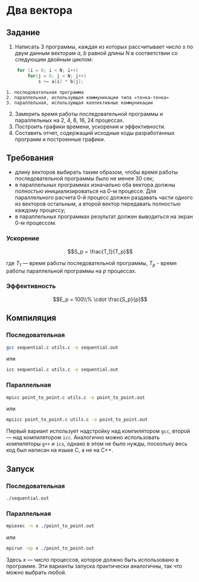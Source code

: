 # Два вектора

## Задание

1.  Написать 3 программы, каждая из которых рассчитывает число $s$ по двум данным векторам $a$, $b$ равной длины $N$ в соответствии со следующим двойным циклом:
```C
    for (i = 0; i < N; i++)
        for(j = 0; j < N; j++)
            s += a[i] * b[j]; 
```

    1. последовательная программа
    2. параллельная, использующая коммуникации типа «точка-точка»
    3. параллельная, использующая коллективные коммуникации

2. Замерить время работы последовательной программы и параллельных на 2, 4, 8, 16, 24 процессах.
3. Построить графики времени, ускорения и эффективности.
3. Составить отчет, содержащий исходные коды разработанных программ и построенные графики.

## Требования

- длину векторов выбирать таким образом, чтобы время работы последовательной программы было не менее 30 сек;
- в параллельных программах изначально оба вектора должны полностью инициализироваться на 0-м процессе. Для параллельного расчета 0-й процесс должен раздавать части одного из векторов остальным, а второй вектор передавать полностью каждому процессу;
- в параллельных программах результат должен выводиться на экран 0-м процессом.

### Ускорение
$$S_p = \frac{T_1}{T_p}$$

где $T_1$ — время работы последовательной программы, $T_p$ - время работы параллельной программы на $p$ процессах.

### Эффективность
$$E_p = 100\\% \cdot \frac{S_p}{p}$$

## Компиляция

### Последовательная

```Bash
gcc sequential.c utils.c -o sequential.out
```

или

```Bash
icc sequential.c utils.c -o sequential.out
```

### Параллельная

```Bash
mpicc point_to_point.c utils.c -o point_to_point.out
```

или 

```Bash
mpiicc point_to_point.c utils.c -o point_to_point.out
```

Первый вариант использует надстройку над компилятором `gcc`, второй — над компилятором `icc`. Аналогично можно использовать компиляторы `g++` и `icx`, однако в этом не было нужды, поскольку весь код был написан на языке C, а не на C++. 

## Запуск

### Последовательная

```Bash
./sequential.out
```

### Параллельная

```Bash
mpiexec -n x ./point_to_point.out
```

или

```Bash
mpirun -np x ./point_to_point.out
```

Здесь *x* — число процессов, которое должно быть использовано в программе. Эти варианты запуска практически аналогичны, так что можно выбрать любой.
